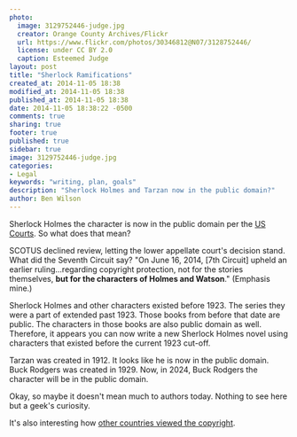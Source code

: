 ```yaml
---
photo:
  image: 3129752446-judge.jpg
  creator: Orange County Archives/Flickr
  url: https://www.flickr.com/photos/30346812@N07/3128752446/
  license: under CC BY 2.0
  caption: Esteemed Judge
layout: post
title: "Sherlock Ramifications"
created_at: 2014-11-05 18:38
modified_at: 2014-11-05 18:38
published_at: 2014-11-05 18:38
date: 2014-11-05 18:38:22 -0500
comments: true
sharing: true
footer: true
published: true
sidebar: true
image: 3129752446-judge.jpg
categories:
- Legal
keywords: "writing, plan, goals"
description: "Sherlock Holmes and Tarzan now in the public domain?"
author: Ben Wilson
---
```

<!--Lead Paragraph-->
Sherlock Holmes the character is now in the public domain per the [US Courts](http://www.theguardian.com/books/2014/jun/16/sherlock-public-domain-court-doyle-estate-copyright). So what does that mean?

<!-- more -->

SCOTUS declined review, letting the lower appellate court's decision stand. What did the Seventh Circuit say? "On June 16, 2014, [7th Circuit] upheld an earlier ruling...regarding copyright protection, not for the stories themselves, **but for the characters of Holmes and Watson**." (Emphasis mine.)

Sherlock Holmes and other characters existed before 1923. The series they were a part of extended past 1923. Those books from before that date are public. The characters in those books are also public domain as well. Therefore, it appears you can now write a new Sherlock Holmes novel using characters that existed before the current 1923 cut-off.

Tarzan was created in 1912. It looks like he is now in the public domain. Buck Rodgers was created in 1929. Now, in 2024, Buck Rodgers the character will be in the public domain.

Okay, so maybe it doesn't mean much to authors today. Nothing to see here but a geek's curiosity.

It's also interesting how [other countries viewed the copyright](http://www.sherlockian.net/acd/copyright.html).
